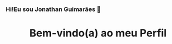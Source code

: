 ### Hi!Eu sou Jonathan Guimarães 👋

<!--


<
- 🔭 I’m currently working on ...
- 🌱 I’m currently learning ...
- 👯 I’m looking to collaborate on ...
- 🤔 I’m looking for help with ...
- 💬 Ask me about ...
- 📫 How to reach me: ...
- 😄 Pronouns: ...
- ⚡ Fun fact: ...
-->

<body>
    <h1 align= "center" >Bem-vindo(a) ao meu Perfil </h1>
    <div></div>
</body>
